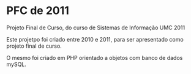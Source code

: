 # PFC de 2011
 Projeto Final de Curso, do curso de Sistemas de Informação UMC 2011

 Este projetpo foi criado entre 2010 e 2011, para ser apresentado como projeto final de curso.

 O mesmo foi criado em PHP orientado a objetos com banco de dados mySQL.
 
